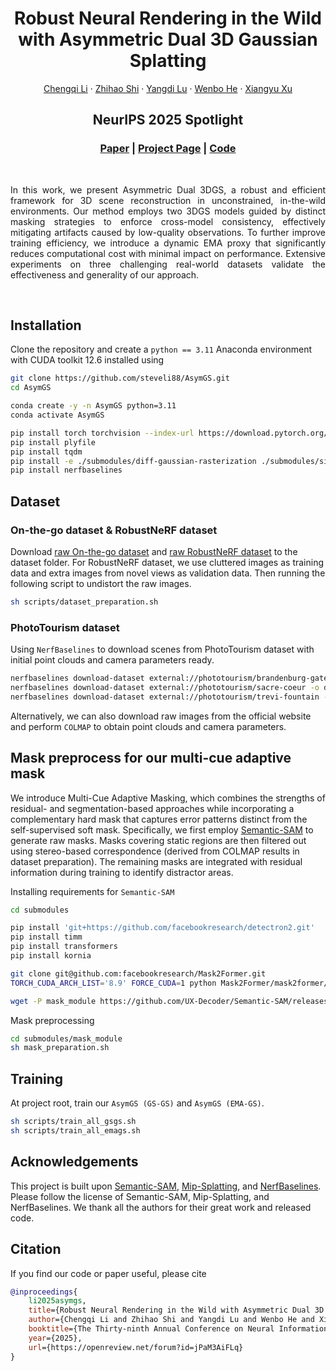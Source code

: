 <h1 align="center">Robust Neural Rendering in the Wild <br> with Asymmetric Dual 3D Gaussian Splatting</h1>
<p align="center">
<a href="">Chengqi Li</a>
·
<a href="">Zhihao Shi</a>
·
<a href="">Yangdi Lu</a>
·
<a href="">Wenbo He</a>
·
<a href="">Xiangyu Xu</a>

</p>
<h2 align="center">NeurIPS 2025 Spotlight</h2>
<h3 align="center">
<a href="https://arxiv.org/abs/2506.03538">Paper</a> | 
<a href="">Project Page</a> | 
<a href="https://github.com/steveli88/AsymGS">Code</a> 
</h3>
<div align="center"></div>
<br/>

<p align="center">
</p>
<p align="justify">
In this work, we present Asymmetric Dual 3DGS, 
a robust and efficient framework for 3D scene reconstruction in unconstrained, 
in-the-wild environments. 
Our method employs two 3DGS models guided by distinct masking strategies to enforce cross-model consistency, 
effectively mitigating artifacts caused by low-quality observations. 
To further improve training efficiency, 
we introduce a dynamic EMA proxy that significantly reduces computational cost with minimal impact on performance. 
Extensive experiments on three challenging real-world datasets validate the effectiveness and generality of our approach. 
</p>
<br/>

## Installation
Clone the repository and create a `python == 3.11` Anaconda environment with CUDA toolkit 12.6 installed using
```bash
git clone https://github.com/steveli88/AsymGS.git
cd AsymGS

conda create -y -n AsymGS python=3.11
conda activate AsymGS

pip install torch torchvision --index-url https://download.pytorch.org/whl/cu126
pip install plyfile
pip install tqdm
pip install -e ./submodules/diff-gaussian-rasterization ./submodules/simple-knn
pip install nerfbaselines
```

## Dataset

### On-the-go dataset & RobustNeRF dataset
Download [raw On-the-go dataset](https://rwn17.github.io/nerf-on-the-go/) and [raw RobustNeRF dataset](https://robustnerf.github.io/) to the dataset folder. 
For RobustNeRF dataset, we use cluttered images as training data and extra images from novel views as validation data. Then running the following script to undistort the raw images.
```bash
sh scripts/dataset_preparation.sh
```

### PhotoTourism dataset
Using `NerfBaselines` to download scenes from PhotoTourism dataset with initial point clouds and camera parameters ready.
```bash
nerfbaselines download-dataset external://phototourism/brandenburg-gate -o dataset/phototourism/brandenburg-gate
nerfbaselines download-dataset external://phototourism/sacre-coeur -o dataset/phototourism/sacre-coeur
nerfbaselines download-dataset external://phototourism/trevi-fountain -o dataset/phototourism/trevi-fountain
```
Alternatively, we can also download raw images from the official website and perform `COLMAP` to obtain point clouds and camera parameters.

## Mask preprocess for our multi-cue adaptive mask
We introduce Multi-Cue Adaptive Masking, 
which combines the strengths of residual- and segmentation-based approaches 
while incorporating a complementary hard mask 
that captures error patterns distinct from the self-supervised soft mask. 
Specifically, we first employ [Semantic-SAM](https://github.com/UX-Decoder/Semantic-SAM) to generate raw masks. 
Masks covering static regions are then filtered out using stereo-based correspondence 
(derived from COLMAP results in dataset preparation). 
The remaining masks are integrated with residual information during training to identify distractor areas.

Installing requirements for `Semantic-SAM`
```bash
cd submodules

pip install 'git+https://github.com/facebookresearch/detectron2.git'
pip install timm
pip install transformers
pip install kornia

git clone git@github.com:facebookresearch/Mask2Former.git
TORCH_CUDA_ARCH_LIST='8.9' FORCE_CUDA=1 python Mask2Former/mask2former/modeling/pixel_decoder/ops/setup.py build install

wget -P mask_module https://github.com/UX-Decoder/Semantic-SAM/releases/download/checkpoint/swinl_only_sam_many2many.pth
```

Mask preprocessing
```bash
cd submodules/mask_module
sh mask_preparation.sh
```

## Training
At project root, train our `AsymGS (GS-GS)` and `AsymGS (EMA-GS)`.
```bash
sh scripts/train_all_gsgs.sh
sh scripts/train_all_emags.sh
```

## Acknowledgements
This project is built upon 
[Semantic-SAM](https://github.com/UX-Decoder/Semantic-SAM), 
[Mip-Splatting](https://niujinshuchong.github.io/mip-splatting/), 
and [NerfBaselines](https://nerfbaselines.github.io/).
Please follow the license of Semantic-SAM, Mip-Splatting, and NerfBaselines. We thank all the authors for their great work and released code.

## Citation
If you find our code or paper useful, please cite
```bibtex
@inproceedings{
    li2025asymgs,
    title={Robust Neural Rendering in the Wild with Asymmetric Dual 3D Gaussian Splatting},
    author={Chengqi Li and Zhihao Shi and Yangdi Lu and Wenbo He and Xiangyu Xu},
    booktitle={The Thirty-ninth Annual Conference on Neural Information Processing Systems},
    year={2025},
    url={https://openreview.net/forum?id=jPaM3AiFLq}
}
```
